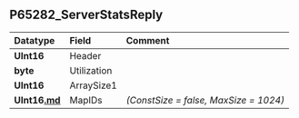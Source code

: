 ## P65282\_ServerStatsReply ##
| **Datatype** | **Field** | **Comment** |
|:-------------|:----------|:------------|
| **UInt16**   | Header    |             |
| **byte**     | Utilization |             |
| **UInt16**   | ArraySize1 |             |
| **UInt16[.md](.md)** | MapIDs    | _(ConstSize = false, MaxSize = 1024)_ |
